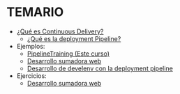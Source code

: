 TEMARIO
=======
  * [¿Qué es Continuous Delivery?](./cd/index.html)
    * [¿Qué es la deployment Pipeline?](./deploymentPipeline.html)
  * Ejemplos:
    * [PipelineTraining (Este curso)](./example.html)
    * [Desarrollo sumadora web](./examples/web-calculator/index.html)
    * [Desarrollo de develenv con la deployment pipeline](./develenv.html)
  * Ejercicios:
    * [Desarrollo sumadora web](./examples/web-calculator/index.html)